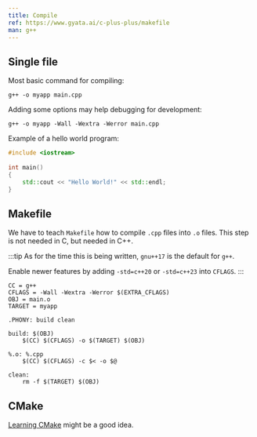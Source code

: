 ```yaml
---
title: Compile
ref: https://www.gyata.ai/c-plus-plus/makefile
man: g++
---
```


## Single file

Most basic command for compiling:

```shell
g++ -o myapp main.cpp
```

Adding some options may help debugging for development:

```shell
g++ -o myapp -Wall -Wextra -Werror main.cpp
```

Example of a hello world program:

```cpp
#include <iostream>
 
int main()
{
    std::cout << "Hello World!" << std::endl;
}
```

## Makefile

We have to teach `Makefile` how to compile `.cpp` files into `.o` files.
This step is not needed in C, but needed in C++.

:::tip
As for the time this is being written,
`gnu++17` is the default for `g++`.

Enable newer features by adding `-std=c++20` or `-std=c++23` into `CFLAGS`.
:::

```make
CC = g++
CFLAGS = -Wall -Wextra -Werror $(EXTRA_CFLAGS)
OBJ = main.o
TARGET = myapp

.PHONY: build clean

build: $(OBJ)
	$(CC) $(CFLAGS) -o $(TARGET) $(OBJ)

%.o: %.cpp
	$(CC) $(CFLAGS) -c $< -o $@

clean:
	rm -f $(TARGET) $(OBJ)
```

## CMake

[Learning CMake](https://cliutils.gitlab.io/modern-cmake/README.html)
might be a good idea.

